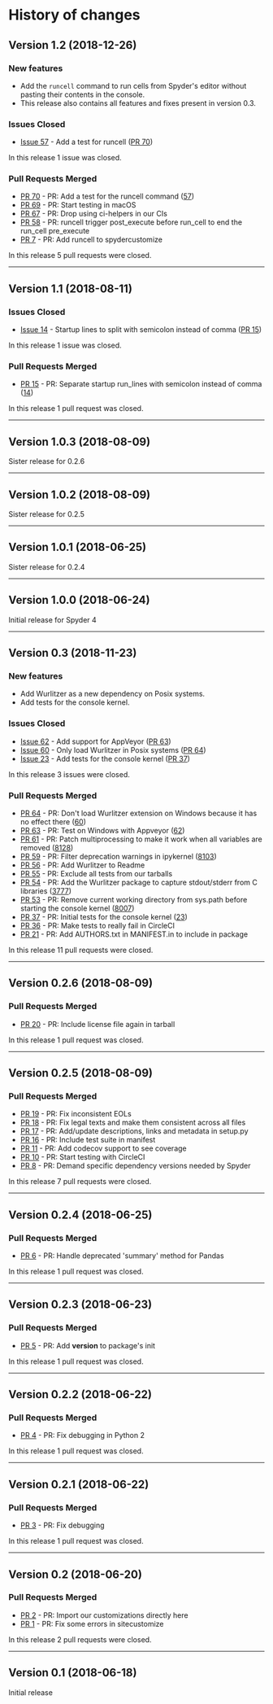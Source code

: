 # History of changes

## Version 1.2 (2018-12-26)

### New features
* Add the `runcell` command to run cells from Spyder's editor
  without pasting their contents in the console.
* This release also contains all features and fixes present in
  version 0.3.

### Issues Closed

* [Issue 57](https://github.com/spyder-ide/spyder-kernels/issues/57) - Add a test for runcell ([PR 70](https://github.com/spyder-ide/spyder-kernels/pull/70))

In this release 1 issue was closed.

### Pull Requests Merged

* [PR 70](https://github.com/spyder-ide/spyder-kernels/pull/70) - PR: Add a test for the runcell command ([57](https://github.com/spyder-ide/spyder-kernels/issues/57))
* [PR 69](https://github.com/spyder-ide/spyder-kernels/pull/69) - PR: Start testing in macOS
* [PR 67](https://github.com/spyder-ide/spyder-kernels/pull/67) - PR: Drop using ci-helpers in our CIs
* [PR 58](https://github.com/spyder-ide/spyder-kernels/pull/58) - PR: runcell trigger post_execute before run_cell to end the run_cell pre_execute
* [PR 7](https://github.com/spyder-ide/spyder-kernels/pull/7) - PR: Add runcell to spydercustomize

In this release 5 pull requests were closed.

----

## Version 1.1 (2018-08-11)

### Issues Closed

* [Issue 14](https://github.com/spyder-ide/spyder-kernels/issues/14) - Startup lines to split with semicolon instead of comma ([PR 15](https://github.com/spyder-ide/spyder-kernels/pull/15))

In this release 1 issue was closed.

### Pull Requests Merged

* [PR 15](https://github.com/spyder-ide/spyder-kernels/pull/15) - PR: Separate startup run_lines with semicolon instead of comma ([14](https://github.com/spyder-ide/spyder-kernels/issues/14))

In this release 1 pull request was closed.

----

## Version 1.0.3 (2018-08-09)

Sister release for 0.2.6

----

## Version 1.0.2 (2018-08-09)

Sister release for 0.2.5

----

## Version 1.0.1 (2018-06-25)

Sister release for 0.2.4

----

## Version 1.0.0 (2018-06-24)

Initial release for Spyder 4

----

## Version 0.3 (2018-11-23)

### New features
* Add Wurlitzer as a new dependency on Posix systems.
* Add tests for the console kernel.

### Issues Closed

* [Issue 62](https://github.com/spyder-ide/spyder-kernels/issues/62) - Add support for AppVeyor ([PR 63](https://github.com/spyder-ide/spyder-kernels/pull/63))
* [Issue 60](https://github.com/spyder-ide/spyder-kernels/issues/60) - Only load Wurlitzer in Posix systems ([PR 64](https://github.com/spyder-ide/spyder-kernels/pull/64))
* [Issue 23](https://github.com/spyder-ide/spyder-kernels/issues/23) - Add tests for the console kernel ([PR 37](https://github.com/spyder-ide/spyder-kernels/pull/37))

In this release 3 issues were closed.

### Pull Requests Merged

* [PR 64](https://github.com/spyder-ide/spyder-kernels/pull/64) - PR: Don't load Wurlitzer extension on Windows because it has no effect there ([60](https://github.com/spyder-ide/spyder-kernels/issues/60))
* [PR 63](https://github.com/spyder-ide/spyder-kernels/pull/63) - PR: Test on Windows with Appveyor ([62](https://github.com/spyder-ide/spyder-kernels/issues/62))
* [PR 61](https://github.com/spyder-ide/spyder-kernels/pull/61) - PR: Patch multiprocessing to make it work when all variables are removed ([8128](https://github.com/spyder-ide/spyder/issues/8128))
* [PR 59](https://github.com/spyder-ide/spyder-kernels/pull/59) - PR: Filter deprecation warnings in ipykernel ([8103](https://github.com/spyder-ide/spyder/issues/8103))
* [PR 56](https://github.com/spyder-ide/spyder-kernels/pull/56) - PR: Add Wurlitzer to Readme
* [PR 55](https://github.com/spyder-ide/spyder-kernels/pull/55) - PR: Exclude all tests from our tarballs
* [PR 54](https://github.com/spyder-ide/spyder-kernels/pull/54) - PR: Add the Wurlitzer package to capture stdout/stderr from C libraries ([3777](https://github.com/spyder-ide/spyder/issues/3777))
* [PR 53](https://github.com/spyder-ide/spyder-kernels/pull/53) - PR: Remove current working directory from sys.path before starting the console kernel ([8007](https://github.com/spyder-ide/spyder/issues/8007))
* [PR 37](https://github.com/spyder-ide/spyder-kernels/pull/37) - PR: Initial tests for the console kernel ([23](https://github.com/spyder-ide/spyder-kernels/issues/23))
* [PR 36](https://github.com/spyder-ide/spyder-kernels/pull/36) - PR: Make tests to really fail in CircleCI
* [PR 21](https://github.com/spyder-ide/spyder-kernels/pull/21) - PR: Add AUTHORS.txt in MANIFEST.in to include in package

In this release 11 pull requests were closed.

----

## Version 0.2.6 (2018-08-09)

### Pull Requests Merged

* [PR 20](https://github.com/spyder-ide/spyder-kernels/pull/20) - PR: Include license file again in tarball

In this release 1 pull request was closed.

----

## Version 0.2.5 (2018-08-09)

### Pull Requests Merged

* [PR 19](https://github.com/spyder-ide/spyder-kernels/pull/19) - PR: Fix inconsistent EOLs
* [PR 18](https://github.com/spyder-ide/spyder-kernels/pull/18) - PR: Fix legal texts and make them consistent across all files
* [PR 17](https://github.com/spyder-ide/spyder-kernels/pull/17) - PR: Add/update descriptions, links and metadata in setup.py
* [PR 16](https://github.com/spyder-ide/spyder-kernels/pull/16) - PR: Include test suite in manifest
* [PR 11](https://github.com/spyder-ide/spyder-kernels/pull/11) - PR: Add codecov support to see coverage
* [PR 10](https://github.com/spyder-ide/spyder-kernels/pull/10) - PR: Start testing with CircleCI
* [PR 8](https://github.com/spyder-ide/spyder-kernels/pull/8) - PR: Demand specific dependency versions needed by Spyder

In this release 7 pull requests were closed.

----

## Version 0.2.4 (2018-06-25)

### Pull Requests Merged

* [PR 6](https://github.com/spyder-ide/spyder-kernels/pull/6) - PR: Handle deprecated 'summary' method for Pandas

In this release 1 pull request was closed.

----

## Version 0.2.3 (2018-06-23)

### Pull Requests Merged

* [PR 5](https://github.com/spyder-ide/spyder-kernels/pull/5) - PR: Add __version__ to package's init

In this release 1 pull request was closed.

----

## Version 0.2.2 (2018-06-22)

### Pull Requests Merged

* [PR 4](https://github.com/spyder-ide/spyder-kernels/pull/4) - PR: Fix debugging in Python 2

In this release 1 pull request was closed.

----

## Version 0.2.1 (2018-06-22)

### Pull Requests Merged

* [PR 3](https://github.com/spyder-ide/spyder-kernels/pull/3) - PR: Fix debugging

In this release 1 pull request was closed.

----

## Version 0.2 (2018-06-20)

### Pull Requests Merged

* [PR 2](https://github.com/spyder-ide/spyder-kernels/pull/2) - PR: Import our customizations directly here
* [PR 1](https://github.com/spyder-ide/spyder-kernels/pull/1) - PR: Fix some errors in sitecustomize

In this release 2 pull requests were closed.

----

## Version 0.1 (2018-06-18)

Initial release
